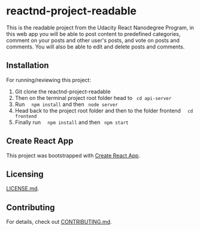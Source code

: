# reactnd-project-readable
This is the readable project from the Udacity React Nanodegree Program, in this web app you will be able to post content to predefined categories, comment on your posts and other user's posts, and vote on posts and comments. You will also be able to edit and delete posts and comments.
## Installation

For running/reviewing this project:

1) Git clone the reactnd-project-readable
2) Then on the terminal project root folder head to ```  cd api-server ```
3) Run ```  npm install``` and then ```  node server  ``` 
4) Head back to the project root folder and then to the folder frontend ```  cd frontend```
5) Finally run  ```  npm install``` and then ```  npm start ``` 

## Create React App

This project was bootstrapped with [Create React App](https://github.com/facebookincubator/create-react-app). 

## Licensing

[LICENSE.md](LICENSE.md). 


## Contributing

For details, check out [CONTRIBUTING.md](CONTRIBUTING.md).
